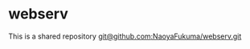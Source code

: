 # webserv

This is a shared repository
[git@github.com:NaoyaFukuma/webserv.git](https://github.com/NaoyaFukuma/webserv.git)
